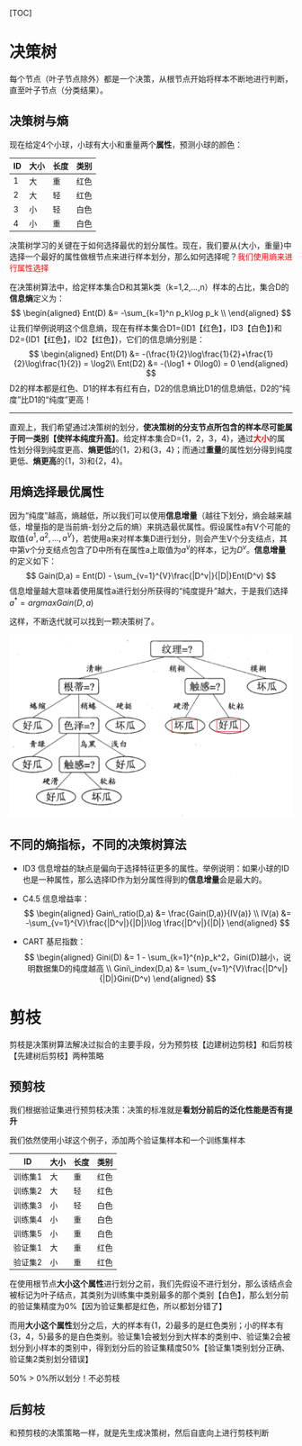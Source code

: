 [TOC]

# 决策树

每个节点（叶子节点除外）都是一个决策，从根节点开始将样本不断地进行判断，直至叶子节点（分类结果）。

## 决策树与熵

现在给定4个小球，小球有大小和重量两个**属性**，预测小球的颜色：

| ID   | 大小 | 长度 | 类别 |
| ---- | ---- | ---- | ---- |
| 1    | 大   | 重   | 红色 |
| 2    | 大   | 轻   | 红色 |
| 3    | 小   | 轻   | 白色 |
| 4    | 小   | 重   | 白色 |

决策树学习的关键在于如何选择最优的划分属性。现在，我们要从{大小，重量}中选择一个最好的属性做根节点来进行样本划分，那么如何选择呢？<span style="color:red;">我们使用熵来进行属性选择</span>

在决策树算法中，给定样本集合D和其第k类（k=1,2,...,n）样本的占比，集合D的**信息熵**定义为：
$$
\begin{aligned}
Ent(D) &= -\sum_{k=1}^n p_k\log p_k \\
\end{aligned}
$$
让我们举例说明这个信息熵，现在有样本集合D1={ID1【红色】，ID3【白色】}和D2={ID1【红色】，ID2【红色】}，它们的信息熵分别是：
$$
\begin{aligned}
Ent(D1) &= -(\frac{1}{2}\log\frac{1}{2}+\frac{1}{2}\log\frac{1}{2}) = \log2\\
Ent(D2) &= -(\log1 + 0\log0) = 0
\end{aligned}
$$
D2的样本都是红色、D1的样本有红有白，D2的信息熵比D1的信息熵低，D2的“纯度”比D1的“纯度”更高！

------

直观上，我们希望通过决策树的划分，**使决策树的分支节点所包含的样本尽可能属于同一类别【使样本纯度升高】**。给定样本集合D={1，2，3，4}，通过<span style="color:red;">**大小**</span>的属性划分得到纯度更高、**熵更低**的{1，2}和{3，4}；而通过**重量**的属性划分得到纯度更低、**熵更高**的{1，3}和{2，4}。



## 用熵选择最优属性

因为“纯度”越高，熵越低，所以我们可以使用**信息增量**（越往下划分，熵会越来越低，增量指的是当前熵-划分之后的熵）来挑选最优属性。假设属性a有V个可能的取值$\left\{a^1, a^2, ..., a^V\right\}$，若使用a来对样本集D进行划分，则会产生V个分支结点，其中第v个分支结点包含了D中所有在属性a上取值为$a^v$的样本，记为$D^v$。**信息增量**的定义如下：
$$
Gain(D,a) = Ent(D) - \sum_{v=1}^{V}\frac{|D^v|}{|D|}Ent(D^v)
$$
信息增量越大意味着使用属性a进行划分所获得的“纯度提升”越大，于是我们选择$a^*=argmaxGain(D,a)$

这样，不断迭代就可以找到一颗决策树了。

![img](decision_tree1.png)



## 不同的熵指标，不同的决策树算法

- ID3 信息增益的缺点是偏向于选择特征更多的属性。举例说明：如果小球的ID也是一种属性，那么选择ID作为划分属性得到的**信息增量**会是最大的。

- C4.5 信息增益率：
  $$
  \begin{aligned}
  Gain\_ratio(D,a) &= \frac{Gain(D,a)}{IV(a)} \\
  IV(a) &= -\sum_{v=1}^{V}\frac{|D^v|}{|D|}\log \frac{|D^v|}{|D|}
  \end{aligned}
  $$

- CART 基尼指数：
  $$
  \begin{aligned}
  Gini(D) &= 1 - \sum_{k=1}^{n}p_k^2，Gini(D)越小，说明数据集D的纯度越高 \\
  Gini\_index(D,a) &= \sum_{v=1}^{V}\frac{|D^v|}{|D|}Gini(D^v)
  \end{aligned}
  $$

# 剪枝

剪枝是决策树算法解决过拟合的主要手段，分为预剪枝【边建树边剪枝】和后剪枝【先建树后剪枝】两种策略

## 预剪枝

我们根据验证集进行预剪枝决策：决策的标准就是**看划分前后的泛化性能是否有提升**

我们依然使用小球这个例子，添加两个验证集样本和一个训练集样本

| ID      | 大小 | 长度 | 类别 |
| ------- | ---- | ---- | ---- |
| 训练集1 | 大   | 重   | 红色 |
| 训练集2 | 大   | 轻   | 红色 |
| 训练集3 | 小   | 轻   | 白色 |
| 训练集4 | 小   | 重   | 白色 |
| 训练集5 | 小   | 重   | 白色 |
| 验证集1 | 大   | 重   | 红色 |
| 验证集2 | 小   | 重   | 红色 |

在使用根节点**大小这个属性**进行划分之前，我们先假设不进行划分，那么该结点会被标记为叶子结点，其类别为训练集中类别最多的那个类别【白色】，那么划分前的验证集精度为0%【因为验证集都是红色，所以都划分错了】

而用**大小这个属性**划分之后，大的样本有{1，2}最多的是红色类别；小的样本有{3，4，5}最多的是白色类别。验证集1会被划分到大样本的类别中、验证集2会被划分到小样本的类别中，得到划分后的验证集精度50%【验证集1类别划分正确、验证集2类别划分错误】

50% > 0%所以划分！不必剪枝

## 后剪枝

和预剪枝的决策策略一样，就是先生成决策树，然后自底向上进行剪枝判断

